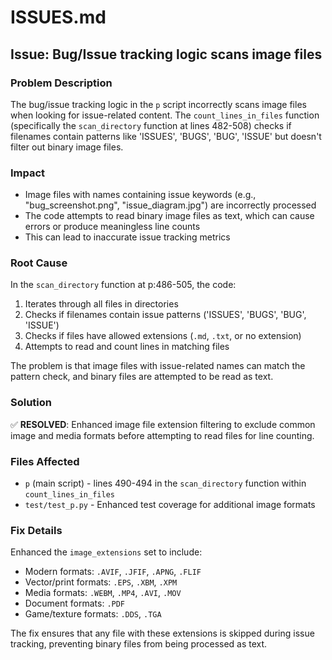 # ISSUES.md

## Issue: Bug/Issue tracking logic scans image files

### Problem Description
The bug/issue tracking logic in the `p` script incorrectly scans image files when looking for issue-related content. The `count_lines_in_files` function (specifically the `scan_directory` function at lines 482-508) checks if filenames contain patterns like 'ISSUES', 'BUGS', 'BUG', 'ISSUE' but doesn't filter out binary image files.

### Impact
- Image files with names containing issue keywords (e.g., "bug_screenshot.png", "issue_diagram.jpg") are incorrectly processed
- The code attempts to read binary image files as text, which can cause errors or produce meaningless line counts
- This can lead to inaccurate issue tracking metrics

### Root Cause
In the `scan_directory` function at p:486-505, the code:
1. Iterates through all files in directories
2. Checks if filenames contain issue patterns ('ISSUES', 'BUGS', 'BUG', 'ISSUE')
3. Checks if files have allowed extensions (`.md`, `.txt`, or no extension)
4. Attempts to read and count lines in matching files

The problem is that image files with issue-related names can match the pattern check, and binary files are attempted to be read as text.

### Solution
✅ **RESOLVED**: Enhanced image file extension filtering to exclude common image and media formats before attempting to read files for line counting.

### Files Affected
- `p` (main script) - lines 490-494 in the `scan_directory` function within `count_lines_in_files`
- `test/test_p.py` - Enhanced test coverage for additional image formats

### Fix Details
Enhanced the `image_extensions` set to include:
- Modern formats: `.AVIF`, `.JFIF`, `.APNG`, `.FLIF`
- Vector/print formats: `.EPS`, `.XBM`, `.XPM`
- Media formats: `.WEBM`, `.MP4`, `.AVI`, `.MOV`
- Document formats: `.PDF`
- Game/texture formats: `.DDS`, `.TGA`

The fix ensures that any file with these extensions is skipped during issue tracking, preventing binary files from being processed as text.